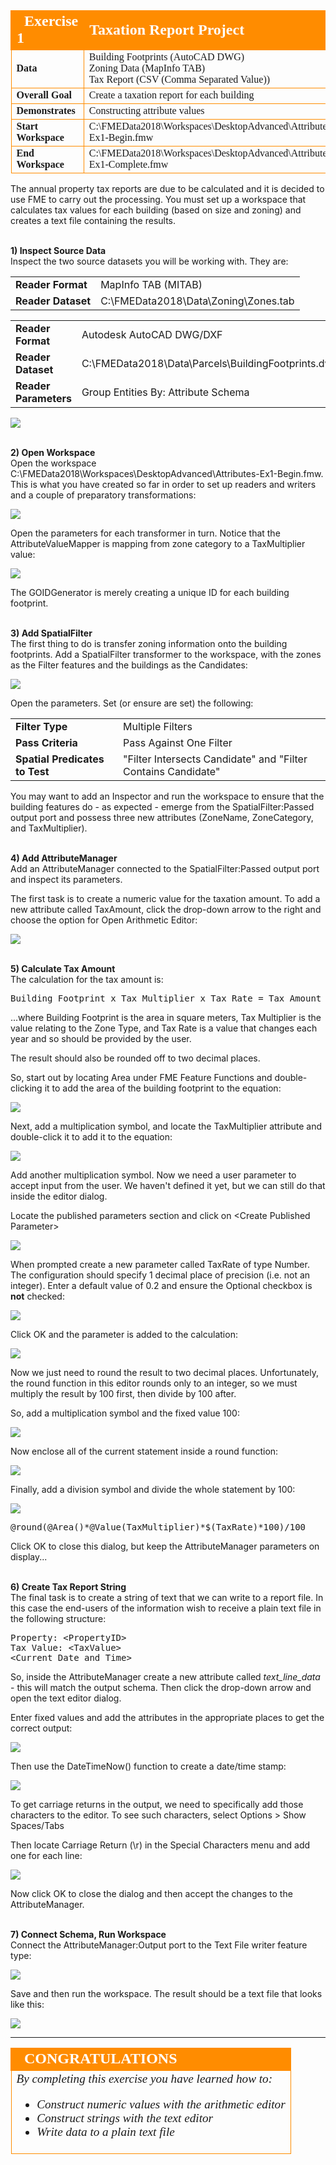 <!--Exercise Section-->


<table style="border-spacing: 0px;border-collapse: collapse;font-family:serif">
<tr>
<td style="vertical-align:middle;background-color:darkorange;border: 2px solid darkorange">
<i class="fa fa-cogs fa-lg fa-pull-left fa-fw" style="color:white;padding-right: 12px;vertical-align:text-top"></i>
<span style="color:white;font-size:x-large;font-weight: bold">Exercise 1</span>
</td>
<td style="border: 2px solid darkorange;background-color:darkorange;color:white">
<span style="color:white;font-size:x-large;font-weight: bold">Taxation Report Project</span>
</td>
</tr>

<tr>
<td style="border: 1px solid darkorange; font-weight: bold">Data</td>
<td style="border: 1px solid darkorange">Building Footprints (AutoCAD DWG)<br>Zoning Data (MapInfo TAB)<br>Tax Report (CSV (Comma Separated Value))</td>
</tr>

<tr>
<td style="border: 1px solid darkorange; font-weight: bold">Overall Goal</td>
<td style="border: 1px solid darkorange">Create a taxation report for each building</td>
</tr>

<tr>
<td style="border: 1px solid darkorange; font-weight: bold">Demonstrates</td>
<td style="border: 1px solid darkorange">Constructing attribute values</td>
</tr>

<tr>
<td style="border: 1px solid darkorange; font-weight: bold">Start Workspace</td>
<td style="border: 1px solid darkorange">C:\FMEData2018\Workspaces\DesktopAdvanced\Attributes-Ex1-Begin.fmw</td>
</tr>

<tr>
<td style="border: 1px solid darkorange; font-weight: bold">End Workspace</td>
<td style="border: 1px solid darkorange">C:\FMEData2018\Workspaces\DesktopAdvanced\Attributes-Ex1-Complete.fmw</td>
</tr>

</table>

The annual property tax reports are due to be calculated and it is decided to use FME to carry out the processing. You must set up a workspace that calculates tax values for each building (based on size and zoning) and creates a text file containing the results.


<br>**1) Inspect Source Data**
<br>Inspect the two source datasets you will be working with. They are:

<table style="border: 0px">

<tr>
<td style="font-weight: bold">Reader Format</td>
<td style="">MapInfo TAB (MITAB)</td>
</tr>

<tr>
<td style="font-weight: bold">Reader Dataset</td>
<td style="">C:\FMEData2018\Data\Zoning\Zones.tab</td>
</tr>

</table>

<table style="border: 0px">

<tr>
<td style="font-weight: bold">Reader Format</td>
<td style="">Autodesk AutoCAD DWG/DXF</td>
</tr>

<tr>
<td style="font-weight: bold">Reader Dataset</td>
<td style="">C:\FMEData2018\Data\Parcels\BuildingFootprints.dwg</td>
</tr>

<tr>
<td style="font-weight: bold">Reader Parameters</td>
<td style="">Group Entities By: Attribute Schema</td>
</tr>

</table>

![](./Images/Img1.200.Ex1.InitialData.png)


<br>**2) Open Workspace**
<br>Open the workspace C:\FMEData2018\Workspaces\DesktopAdvanced\Attributes-Ex1-Begin.fmw. This is what you have created so far in order to set up readers and writers and a couple of preparatory transformations:

![](./Images/Img1.201.Ex1.InitialWorkspace.png)

Open the parameters for each transformer in turn. Notice that the AttributeValueMapper is mapping from zone category to a TaxMultiplier value:

![](./Images/Img1.202.Ex1.AttributeValueMapperParams.png) 

The GOIDGenerator is merely creating a unique ID for each building footprint.



<br>**3) Add SpatialFilter**
<br>The first thing to do is transfer zoning information onto the building footprints. Add a SpatialFilter transformer to the workspace, with the zones as the Filter features and the buildings as the Candidates:

![](./Images/Img1.203.Ex1.SpatialFilterOnCanvas.png)

Open the parameters. Set (or ensure are set) the following:

<table>
<tr><td style="font-weight: bold">Filter Type</td><td>Multiple Filters</td></tr>
<tr><td style="font-weight: bold">Pass Criteria</td><td>Pass Against One Filter</td></tr>
<tr><td style="font-weight: bold">Spatial Predicates to Test</td><td>"Filter Intersects Candidate" and "Filter Contains Candidate"</td></tr>
</table>

You may want to add an Inspector and run the workspace to ensure that the building features do - as expected - emerge from the SpatialFilter:Passed output port and possess three new attributes (ZoneName, ZoneCategory, and TaxMultiplier).


<br>**4) Add AttributeManager**
<br>Add an AttributeManager connected to the SpatialFilter:Passed output port and inspect its parameters.

The first task is to create a numeric value for the taxation amount. To add a new attribute called TaxAmount, click the drop-down arrow to the right and choose the option for Open Arithmetic Editor:

![](./Images/Img1.204.Ex1.OpenArithmeticEditorOption.png) 


<br>**5) Calculate Tax Amount**
<br>The calculation for the tax amount is:

<pre>
Building Footprint x Tax Multiplier x Tax Rate = Tax Amount
</pre>

...where Building Footprint is the area in square meters, Tax Multiplier is the value relating to the Zone Type, and Tax Rate is a value that changes each year and so should be provided by the user.

The result should also be rounded off to two decimal places.

So, start out by locating Area under FME Feature Functions and double-clicking it to add the area of the building footprint to the equation:

![](./Images/Img1.205.Ex1.EquationAreaValue.png)

Next, add a multiplication symbol, and locate the TaxMultiplier attribute and double-click it to add it to the equation:

![](./Images/Img1.206.Ex1.EquationTaxMultiplierValue.png) 

Add another multiplication symbol. Now we need a user parameter to accept input from the user. We haven't defined it yet, but we can still do that inside the editor dialog.

Locate the published parameters section and click on &lt;Create Published Parameter&gt;

![](./Images/Img1.207.Ex1.EquationTaxRateValue.png)

When prompted create a new parameter called TaxRate of type Number. The configuration should specify 1 decimal place of precision (i.e. not an integer). Enter a default value of 0.2 and ensure the Optional checkbox is **not** checked:

![](./Images/Img1.208.Ex1.TaxRateUserParam.png)

Click OK and the parameter is added to the calculation:

![](./Images/Img1.209.Ex1.EquationTaxRateValue.png)

Now we just need to round the result to two decimal places. Unfortunately, the round function in this editor rounds only to an integer, so we must multiply the result by 100 first, then divide by 100 after.

So, add a multiplication symbol and the fixed value 100:

![](./Images/Img1.210.Ex1.EquationRoundingMultiplier.png)

Now enclose all of the current statement inside a round function:

![](./Images/Img1.211.Ex1.EquationRoundFunction.png)

Finally, add a division symbol and divide the whole statement by 100:

![](./Images/Img1.212.Ex1.EquationRoundingDivider.png)

<pre>
@round(@Area()*@Value(TaxMultiplier)*$(TaxRate)*100)/100
</pre>

Click OK to close this dialog, but keep the AttributeManager parameters on display...


<br>**6) Create Tax Report String**
<br>The final task is to create a string of text that we can write to a report file. In this case the end-users of the information wish to receive a plain text file in the following structure:

<pre>
Property: &lt;PropertyID&gt;
Tax Value: &lt;TaxValue&gt;
&lt;Current Date and Time&gt;
</pre>

So, inside the AttributeManager create a new attribute called *text&#95;line&#95;data* - this will match the output schema. Then click the drop-down arrow and open the text editor dialog.

Enter fixed values and add the attributes in the appropriate places to get the correct output:

![](./Images/Img1.213.Ex1.StringCreationInitial.png)

Then use the DateTimeNow() function to create a date/time stamp:

![](./Images/Img1.214.Ex1.StringCreationInitial.png)

To get carriage returns in the output, we need to specifically add those characters to the editor. To see such characters, select Options &gt; Show Spaces/Tabs

Then locate Carriage Return (\r) in the Special Characters menu and add one for each line:

![](./Images/Img1.215.Ex1.StringCreationCarriageReturn.png)

Now click OK to close the dialog and then accept the changes to the AttributeManager.


<br>**7) Connect Schema, Run Workspace**
<br>Connect the AttributeManager:Output port to the Text File writer feature type:

![](./Images/Img1.216.Ex1.MappedSchema.png)

Save and then run the workspace. The result should be a text file that looks like this:

![](./Images/Img1.217.Ex1.FinalOutput.png) 

---

<!--Exercise Congratulations Section--> 

<table style="border-spacing: 0px">
<tr>
<td style="vertical-align:middle;background-color:darkorange;border: 2px solid darkorange">
<i class="fa fa-thumbs-o-up fa-lg fa-pull-left fa-fw" style="color:white;padding-right: 12px;vertical-align:text-top"></i>
<span style="color:white;font-size:x-large;font-weight: bold;font-family:serif">CONGRATULATIONS</span>
</td>
</tr>

<tr>
<td style="border: 1px solid darkorange">
<span style="font-family:serif; font-style:italic; font-size:larger">
By completing this exercise you have learned how to:
<ul><li>Construct numeric values with the arithmetic editor</li>
<li>Construct strings with the text editor</li>
<li>Write data to a plain text file</li></ul>
</span>
</td>
</tr>
</table>